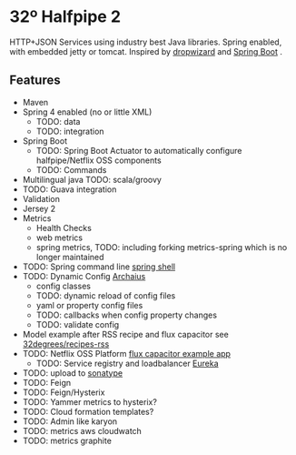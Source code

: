 32º Halfpipe 2
====================

HTTP+JSON Services using industry best Java libraries.
Spring enabled, with embedded jetty or tomcat.
Inspired by [dropwizard](http://dropwizard.io) and [Spring Boot](http://projects.spring.io/spring-boot/) .

Features
-----
- Maven
- Spring 4 enabled (no or little XML)
    - TODO: data
    - TODO: integration
- Spring Boot
    - TODO: Spring Boot Actuator to automatically configure halfpipe/Netflix OSS components
    - TODO: Commands
- Multilingual java TODO: scala/groovy
- TODO: Guava integration
- Validation
- Jersey 2
- Metrics
    - Health Checks
    - web metrics
    - spring metrics, TODO: including forking metrics-spring which is no longer maintained
- TODO: Spring command line [spring shell](http://www.springsource.org/spring-shell/)
- TODO: Dynamic Config [Archaius](https://github.com/Netflix/archaius)
    - config classes
    - TODO: dynamic reload of config files
    - yaml or property config files
    - TODO: callbacks when config property changes
    - TODO: validate config
- Model example after RSS recipe and flux capacitor see [32degrees/recipes-rss](https://github.com/32degrees/recipes-rss)
- TODO: Netflix OSS Platform [flux capacitor example app](https://github.com/cfregly/fluxcapacitor)
    - TODO: Service registry and loadbalancer [Eureka](https://github.com/Netflix/eureka)
- TODO: upload to [sonatype](https://docs.sonatype.org/display/Repository/Sonatype+OSS+Maven+Repository+Usage+Guide)
- TODO: Feign
- TODO: Feign/Hysterix
- TODO: Yammer metrics to hysterix?
- TODO: Cloud formation templates?
- TODO: Admin like karyon
- TODO: metrics aws cloudwatch
- TODO: metrics graphite

